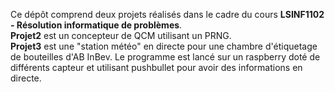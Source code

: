 Ce dépôt comprend deux projets réalisés dans le cadre du cours **LSINF1102 -	Résolution informatique de problèmes**.\
**Projet2** est un concepteur de QCM utilisant un PRNG.\
**Projet3** est une "station météo" en directe pour une chambre d'étiquetage de bouteilles d'AB InBev.
Le programme est lancé sur un raspberry doté de différents capteur et utilisant pushbullet pour avoir des informations en directe.
